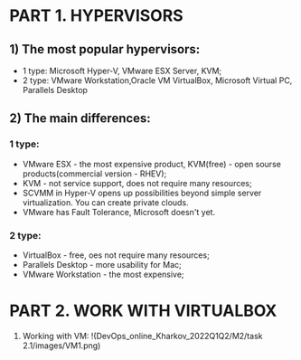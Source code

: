 #                                                                  PART 1. HYPERVISORS

## 1) The most popular hypervisors: 
   * 1 type: Microsoft Hyper-V, VMware ESX Server, KVM;
   * 2 type: VMware Workstation,Oracle VM VirtualBox, Microsoft Virtual PC, Parallels Desktop
## 2) The main differences:
### 1 type:
   * VMware ESX  - the most expensive product, KVM(free) - open sourse products(commercial version - RHEV);
   * KVM - not service support, does not require many resources;
   * SCVMM in Hyper-V opens up possibilities beyond simple server virtualization. You can create private clouds. 
   * VMware has Fault Tolerance, Microsoft doesn't yet.
### 2 type:
   * VirtualBox - free, oes not require many resources;
   * Parallels Desktop - more usability for Mac;
   * VMware Workstation - the most expensive;
#                                                                PART 2. WORK WITH VIRTUALBOX

1) Working with VM:
  !(DevOps_online_Kharkov_2022Q1Q2/M2/task 2.1/images/VM1.png)
